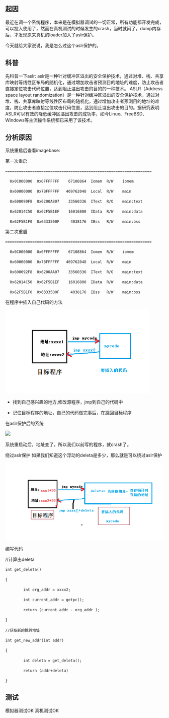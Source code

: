 
## 起因
最近在调一个系统程序，本来是在模拟器调试的一切正常，所有功能都开发完成，可以投入使用了，然而在真机测试的时候发生的crash，当时就闷了，dump内存后，才发现原来真机的loader加入了aslr保护。

今天就给大家说说，我是怎么过这个aslr保护的。

## 科普
先科普一下aslr:
aslr是一种针对缓冲区溢出的安全保护技术，通过对堆、栈、共享库映射等线性区布局的随机化，通过增加攻击者预测目的地址的难度，防止攻击者直接定位攻击代码位置，达到阻止溢出攻击的目的的一种技术。 ASLR（Address space layout randomization）是一种针对缓冲区溢出的安全保护技术，通过对堆、栈、共享库映射等线性区布局的随机化，通过增加攻击者预测目的地址的难度，防止攻击者直接定位攻击代码位置，达到阻止溢出攻击的目的。据研究表明ASLR可以有效的降低缓冲区溢出攻击的成功率，如今Linux、FreeBSD、Windows等主流操作系统都已采用了该技术。

## 分析原因
系统重启后查看imagebase:

 第一次重启

    =================================================================

      0x0C000000  0x0FFFFFFF    67108864  Iomem  R/W    iomem

	  0x60000000  0x7BFFFFFF   469762048  Local  R/W    main

      0x600090F8  0x6200A807    33560336  IText  R/O    main:text

      0x62014C50  0x62F5B1EF    16016800  IData  R/W    main:data

      0x62F5B1F0  0x6333500F     4038176  IBss   R/W    main:bss

第二次重启

    =================================================================

      0x0C000000  0x0FFFFFFF    67108864  Iomem  R/W    iomem

      0x60000000  0x7BFFFFFF   469762048  Local  R/W    main

      0x600092F8  0x6200AA07    33560336  IText  R/O    main:text

      0x62014C50  0x62F5B1EF    16016800  IData  R/W    main:data

      0x62F5B1F0  0x6333500F     4038176  IBss   R/W    main:bss


在程序中插入自己代码的方法

![](anti_aslr-1.png)

- 找到自己感兴趣的地方,修改源程序，jmp到自己的代码中

- 记住目标程序的地址，自己的代码做完事后，在跳回目标程序


在aslr保护后的系统

![](anti_aslr-2.png)

 系统重启动后，地址变了，所以我们以前写的程序，就crash了。

绕过aslr保护
 如果我们知道这个浮动的deleta是多少，那么就是可以绕过aslr保护


![](anti_aslr-3.png)

编写代码


//计算出deleta

    int get_deleta()

    {

            int org_addr = xxxx2;

            int current_addr = getpc();

            return (current_addr - org_addr );

    }

    //获取新的跳转地址

    int get_new_addr(int addr)

    {

            int deleta = get_deleta();

            return (addr+deleta)

    }


## 测试

模拟器测试OK
真机测试OK

